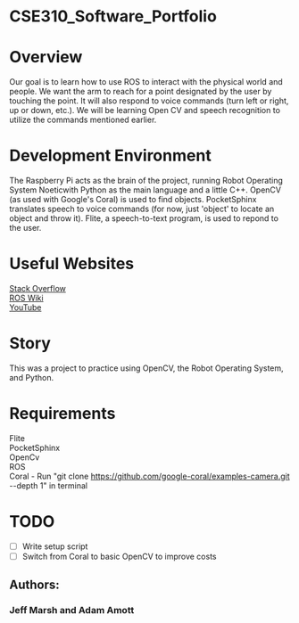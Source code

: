 # CSE310_Software_Portfolio

# Overview
Our goal is to learn how to use ROS to interact with the physical world and 
people. We want the arm to reach for a point designated by the user by touching
the point. It will also respond to voice commands (turn left or right, up or 
down, etc.). We will be learning Open CV and speech recognition to utilize the
commands mentioned earlier.

# Development Environment
The Raspberry Pi acts as the brain of the project, running Robot Operating 
System Noeticwith Python as the main language and a little C++. OpenCV (as used
with Google's Coral) is used to find objects. PocketSphinx translates speech to voice 
commands (for now, just 'object' to locate an object and throw it). Flite, a speech-to-text
program, is used to repond to the user. 

# Useful Websites
[Stack Overflow](https://stackoverflow.com/)  
[ROS Wiki](http://wiki.ros.org/Documentation)  
[YouTube](https://youtube.com)

# Story
This was a project to practice using OpenCV, the Robot Operating System, and Python. 

# Requirements
Flite  
PocketSphinx  
OpenCv  
ROS  
Coral - Run "git clone https://github.com/google-coral/examples-camera.git --depth 1" in terminal

# TODO
- [ ] Write setup script
- [ ] Switch from Coral to basic OpenCV to improve costs

## Authors:
### Jeff Marsh and Adam Amott
